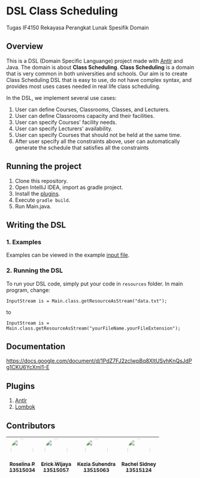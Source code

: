 # DSL Class Scheduling
Tugas IF4150 Rekayasa Perangkat Lunak Spesifik Domain

## Overview
This is a DSL (Domain Specific Languange) project made with [Antlr](https://www.antlr.org/) and Java. The domain is
about **Class Scheduling**. **Class Scheduling** is a domain that is very common 
in both universities and schools. Our aim is to create Class Scheduling DSL that is 
easy to use, do not have complex syntax, and provides most uses cases needed in 
real life class scheduling. 

In the DSL, we implement several use cases:
1. User can define Courses, Classrooms, Classes, and Lecturers. 
2. User can define Classrooms capacity and their facilities. 
3. User can specify Courses' facility needs. 
4. User can specify Lecturers' availability. 
5. User can specify Courses that should not be held at the same time. 
6. After user specify all the constraints above, user can automatically generate the schedule that satisfies all the constraints

## Running the project
1. Clone this repository.
2. Open IntelliJ IDEA, import as gradle project.
2. Install the [plugins](#plugins).
3. Execute ```gradle build```.
4. Run Main.java. 

## Writing the DSL
### 1. Examples
Examples can be viewed in the example [input file](http://gitlab.informatika.org/IF4150_13515034_13515057_13515063_13515124/dsl-class-scheduling/blob/master/src/main/resources/data.txt). 

### 2. Running the DSL
To run your DSL code, simply put your code in ```resources``` folder. In main program, change:

```InputStream is = Main.class.getResourceAsStream("data.txt");```

to

```InputStream is = Main.class.getResourceAsStream("yourFileName.yourFileExtension");```

## Documentation
https://docs.google.com/document/d/1PdZ7FJ2zcIwpBq8XltUSvhKnQsJdPg1CKU6YcXmI1-E

## Plugins
1. [Antlr](https://plugins.jetbrains.com/plugin/7358-antlr-v4-grammar-plugin)
2. [Lombok](https://plugins.jetbrains.com/plugin/6317-lombok-plugin)

## Contributors
| [<img src="https://avatars3.githubusercontent.com/u/23205832?s=400&v=4" width=60px style="border-radius: 50%;"><br /><sub>Roselina P<br />13515034</sub>](https://github.com/roselinapradjanata) | [<img src="https://avatars0.githubusercontent.com/u/20073050?s=400&u=881e4c44f50167fb8b447e608d8234d9adf369df&v=4" width=60px style="border-radius: 50%;"><br /><sub>Erick Wijaya<br />13515057</sub>](https://github.com/wijayaerick) | [<img src="https://avatars0.githubusercontent.com/u/26085823?s=400&v=4" width=60px style="border-radius: 50%;"><br /><sub>Kezia Suhendra<br />13515063</sub>](https://github.com/keziasuhendra) | [<img src="https://avatars3.githubusercontent.com/u/23205761?s=400&v=4" width=60px style="border-radius: 50%;"><br /><sub>Rachel Sidney<br />13515124</sub>](https://github.com/crahels) |
| :---: | :---: | :---: | :---: |